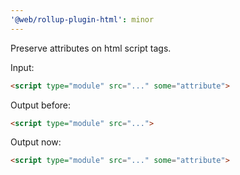 ```yaml
---
'@web/rollup-plugin-html': minor
---
```


Preserve attributes on html script tags.

Input:

```html
<script type="module" src="..." some="attribute">
```

Output before:

```html
<script type="module" src="...">
```

Output now:

```html
<script type="module" src="..." some="attribute">
```
